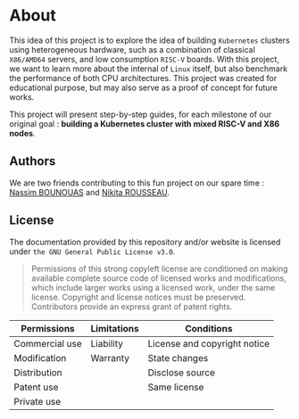 # About

This idea of this project is to explore the idea of building `Kubernetes` clusters using heterogeneous hardware, such as a combination of classical `X86/AMD64` servers, and low consumption `RISC-V` boards. With this project, we want to learn more about the internal of `Linux` itself, but also benchmark the performance of both CPU architectures. This project was created for educational purpose, but may also serve as a proof of concept for future works.

This project will present step-by-step guides, for each milestone of our original goal : **building a Kubernetes cluster with mixed RISC-V and X86 nodes**.

## Authors

We are two friends contributing to this fun project on our spare time : [Nassim BOUNOUAS](https://github.com/NassimBounouas) and [Nikita ROUSSEAU](https://github.com/nirousseau).

## License

The documentation provided by this repository and/or website is licensed under `the GNU General Public License v3.0`.

> Permissions of this strong copyleft license are conditioned on making available complete source code of licensed works and modifications, which include larger works using a licensed work, under the same license. Copyright and license notices must be preserved. Contributors provide an express grant of patent rights.

Permissions | Limitations | Conditions
----------- | ----------- | ----------
Commercial use | Liability | License and copyright notice
Modification   | Warranty  | State changes
Distribution   |           | Disclose source
Patent use     |           | Same license
Private use    |
